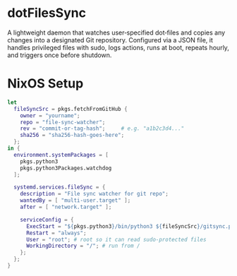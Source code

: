 # dotFilesSync
A lightweight daemon that watches user‑specified dot‑files and copies any changes into a designated Git repository. Configured via a JSON file, it handles privileged files with sudo, logs actions, runs at boot, repeats hourly, and triggers once before shutdown.

# NixOS Setup

``` nix
let
  fileSyncSrc = pkgs.fetchFromGitHub {
    owner = "yourname";
    repo = "file-sync-watcher";
    rev = "commit-or-tag-hash";     # e.g. "a1b2c3d4..."
    sha256 = "sha256-hash-goes-here";
  };
in {
  environment.systemPackages = [
    pkgs.python3
    pkgs.python3Packages.watchdog
  ];

  systemd.services.fileSync = {
    description = "File sync watcher for git repo";
    wantedBy = [ "multi-user.target" ];
    after = [ "network.target" ];

    serviceConfig = {
      ExecStart = "${pkgs.python3}/bin/python3 ${fileSyncSrc}/gitsync.py";
      Restart = "always";
      User = "root"; # root so it can read sudo-protected files
      WorkingDirectory = "/"; # run from /
    };
  };
}
```